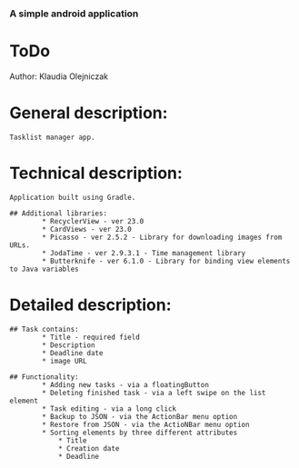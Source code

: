 ### A simple android application

# ToDo

Author:
Klaudia Olejniczak

# General description:

	Tasklist manager app.
			
# Technical description:

	Application built using Gradle.
	
	## Additional libraries:
			* RecyclerView - ver 23.0
			* CardViews - ver 23.0
			* Picasso - ver 2.5.2 - Library for downloading images from URLs.
			* JodaTime - ver 2.9.3.1 - Time management library
			* Butterknife - ver 6.1.0 - Library for binding view elements to Java variables
			
# Detailed description:

	## Task contains:
			* Title - required field
			* Description
			* Deadline date
			* image URL
			
	## Functionality:
			* Adding new tasks - via a floatingButton
			* Deleting finished task - via a left swipe on the list element
			* Task editing - via a long click
			* Backup to JSON - via the ActionBar menu option
			* Restore from JSON - via the ActioNBar menu option
			* Sorting elements by three different attributes
				* Title
				* Creation date
				* Deadline
			
			

